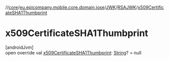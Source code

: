 //[core](../../../../index.md)/[eu.epicompany.mobile.core.domain.jose](../../index.md)/[JWK](../index.md)/[RSAJWK](index.md)/[x509CertificateSHA1Thumbprint](x509-certificate-s-h-a1-thumbprint.md)

# x509CertificateSHA1Thumbprint

[androidJvm]\
open override val [x509CertificateSHA1Thumbprint](x509-certificate-s-h-a1-thumbprint.md): [String](https://kotlinlang.org/api/latest/jvm/stdlib/kotlin/-string/index.html)? = null
